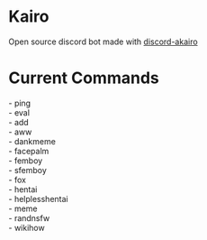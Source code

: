 # Kairo

Open source discord bot made with [discord-akairo](https://discord-akairo.github.io)

<h1>Current Commands</h1>
- ping <br>
- eval <br>
- add <br>
- aww <br>
- dankmeme <br>
- facepalm <br>
- femboy <br>
- sfemboy <br>
- fox <br>
- hentai <br>
- helplesshentai <br>
- meme <br>
- randnsfw <br>
- wikihow <br>
